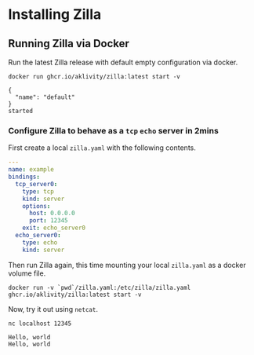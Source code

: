# Installing Zilla

## Running Zilla via Docker

Run the latest Zilla release with default empty configuration via docker.

```bash:no-line-numbers
docker run ghcr.io/aklivity/zilla:latest start -v
```

```bash:no-line-numbers
{
  "name": "default"
}
started
```

### Configure Zilla to behave as a `tcp` `echo` server in 2mins

First create a local `zilla.yaml` with the following contents.

```yaml
---
name: example
bindings:
  tcp_server0:
    type: tcp
    kind: server
    options:
      host: 0.0.0.0
      port: 12345
    exit: echo_server0
  echo_server0:
    type: echo
    kind: server
```

Then run Zilla again, this time mounting your local `zilla.yaml` as a docker volume file.

```bash:no-line-numbers
docker run -v `pwd`/zilla.yaml:/etc/zilla/zilla.yaml ghcr.io/aklivity/zilla:latest start -v
```

Now, try it out using `netcat`.

```bash:no-line-numbers
nc localhost 12345
```

```bash:no-line-numbers
Hello, world
Hello, world
```